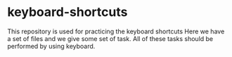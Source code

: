 # keyboard-shortcuts
This repository is used for practicing the keyboard shortcuts 
Here we have a set of files and we give some set of task. All of these tasks should be performed by using keyboard.
